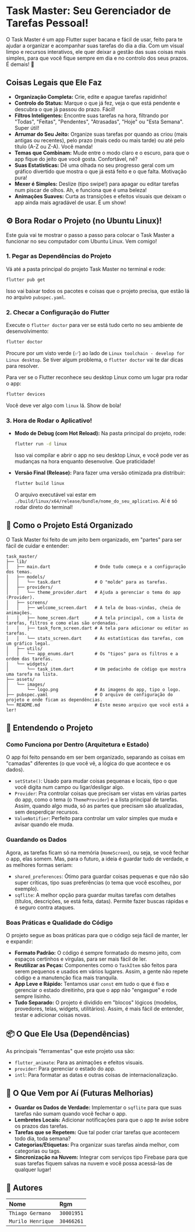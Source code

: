 # Task Master: Seu Gerenciador de Tarefas Pessoal!

O Task Master é um app Flutter super bacana e fácil de usar, feito para te ajudar a organizar e acompanhar suas tarefas do dia a dia. Com um visual limpo e recursos interativos, ele quer deixar a gestão das suas coisas mais simples, para que você fique sempre em dia e no controlo dos seus prazos. É demais! 🚀

## Coisas Legais que Ele Faz

- **Organização Completa:** Crie, edite e apague tarefas rapidinho!
- **Controlo do Status:** Marque o que já fez, veja o que está pendente e descubra o que já passou do prazo. Fácil!
- **Filtros Inteligentes:** Encontre suas tarefas na hora, filtrando por "Todas", "Feitas", "Pendentes", "Atrasadas", "Hoje" ou "Esta Semana". Super útil!
- **Arrumar do Seu Jeito:** Organize suas tarefas por quando as criou (mais antigas ou recentes), pelo prazo (mais cedo ou mais tarde) ou até pelo título (A-Z ou Z-A). Você manda!
- **Temas que Combinam:** Mude entre o modo claro e o escuro, para que o app fique do jeito que você gosta. Confortável, né?
- **Suas Estatísticas:** Dê uma olhada no seu progresso geral com um gráfico divertido que mostra o que já está feito e o que falta. Motivação pura!
- **Mexer é Simples:** Deslize (tipo swipe!) para apagar ou editar tarefas num piscar de olhos. Ah, e funciona que é uma beleza!
- **Animações Suaves:** Curta as transições e efeitos visuais que deixam o app ainda mais agradável de usar. É um show!

## ⚙️ Bora Rodar o Projeto (no Ubuntu Linux)!

Este guia vai te mostrar o passo a passo para colocar o Task Master a funcionar no seu computador com Ubuntu Linux. Vem comigo!


### 1. Pegar as Dependências do Projeto

Vá até a pasta principal do projeto Task Master no terminal e rode:

```bash
flutter pub get
```

Isso vai baixar todos os pacotes e coisas que o projeto precisa, que estão lá no arquivo `pubspec.yaml`.

### 2. Checar a Configuração do Flutter

Execute o `flutter doctor` para ver se está tudo certo no seu ambiente de desenvolvimento:

```bash
flutter doctor
```

Procure por um visto verde (✅) ao lado de `Linux toolchain - develop for Linux desktop`. Se tiver algum problema, o `flutter doctor` vai te dar dicas para resolver.

Para ver se o Flutter reconhece seu desktop Linux como um lugar pra rodar o app:

```bash
flutter devices
```

Você deve ver algo com `linux` lá. Show de bola!

### 3. Hora de Rodar o Aplicativo!

- **Modo de Debug (com Hot Reload):** Na pasta principal do projeto, rode:

  ```bash
  flutter run -d linux
  ```

  Isso vai compilar e abrir o app no seu desktop Linux, e você pode ver as mudanças na hora enquanto desenvolve. Que praticidade!

- **Versão Final (Release):** Para fazer uma versão otimizada pra distribuir:

  ```bash
  flutter build linux
  ```

  O arquivo executável vai estar em `./build/linux/x64/release/bundle/nome_do_seu_aplicativo`. Aí é só rodar direto do terminal!

## 📂 Como o Projeto Está Organizado

O Task Master foi feito de um jeito bem organizado, em "partes" para ser fácil de cuidar e entender:

```
task_master/
├── lib/
│   ├── main.dart                 # Onde tudo começa e a configuração dos temas.
│   ├── models/
│   │   └── task.dart             # O "molde" para as tarefas.
│   ├── providers/
│   │   └── theme_provider.dart   # Ajuda a gerenciar o tema do app (Provider).
│   ├── screens/
│   │   ├── welcome_screen.dart   # A tela de boas-vindas, cheia de animações.
│   │   ├── home_screen.dart      # A tela principal, com a lista de tarefas, filtros e como elas são ordenadas.
│   │   ├── task_form_screen.dart # A tela para adicionar ou editar as tarefas.
│   │   └── stats_screen.dart     # As estatísticas das tarefas, com um gráfico legal.
│   ├── utils/
│   │   └── app_enums.dart        # Os "tipos" para os filtros e a ordem das tarefas.
│   └── widgets/
│       └── task_item.dart        # Um pedacinho de código que mostra uma tarefa na lista.
├── assets/
│   └── images/
│       └── logo.png              # As imagens do app, tipo o logo.
├── pubspec.yaml                  # O arquivo de configuração do projeto e onde ficam as dependências.
└── README.md                     # Este mesmo arquivo que você está a ler!
```

## 📝 Entendendo o Projeto

### Como Funciona por Dentro (Arquitetura e Estado)

O app foi feito pensando em ser bem organizado, separando as coisas em "camadas" diferentes (o que você vê, a lógica do que acontece e os dados).

- `setState()`: Usado para mudar coisas pequenas e locais, tipo o que você digita num campo ou ligar/desligar algo.
- `Provider`: Pra controlar coisas que precisam ser vistas em várias partes do app, como o tema (o `ThemeProvider`) e a lista principal de tarefas. Assim, quando algo muda, só as partes que precisam são atualizadas, sem desperdiçar recursos.
- `ValueNotifier`: Perfeito para controlar um valor simples que muda e avisar quando ele muda.

### Guardando os Dados

Agora, as tarefas ficam só na memória (`HomeScreen`), ou seja, se você fechar o app, elas somem. Mas, para o futuro, a ideia é guardar tudo de verdade, e as melhores formas seriam:

- `shared_preferences`: Ótimo para guardar coisas pequenas e que não são super críticas, tipo suas preferências (o tema que você escolheu, por exemplo).
- `sqflite`: A melhor opção para guardar muitas tarefas com detalhes (títulos, descrições, se está feita, datas). Permite fazer buscas rápidas e é seguro contra ataques.


### Boas Práticas e Qualidade do Código

O projeto segue as boas práticas para que o código seja fácil de manter, ler e expandir:

- **Formato Padrão:** O código é sempre formatado do mesmo jeito, com espaços certinhos e vírgulas, para ser mais fácil de ler.
- **Reutilizar as Peças:** Componentes como o `TaskItem` são feitos para serem pequenos e usados em vários lugares. Assim, a gente não repete código e a manutenção fica mais tranquila.
- **App Leve e Rápido:** Tentamos usar `const` em tudo o que é fixo e gerenciar o estado direitinho, pra que o app não "engasgue" e rode sempre lisinho.
- **Tudo Separado:** O projeto é dividido em "blocos" lógicos (modelos, provedores, telas, widgets, utilitários). Assim, é mais fácil de entender, testar e adicionar coisas novas.

## 📦 O Que Ele Usa (Dependências)

As principais "ferramentas" que este projeto usa são:

- `flutter_animate`: Para as animações e efeitos visuais.
- `provider`: Para gerenciar o estado do app.
- `intl`: Para formatar as datas e outras coisas de internacionalização.

## 🚀 O Que Vem por Aí (Futuras Melhorias)

- **Guardar os Dados de Verdade:** Implementar o `sqflite` para que suas tarefas não sumam quando você fechar o app.
- **Lembretes Locais:** Adicionar notificações para que o app te avise sobre os prazos das tarefas.
- **Tarefas que se Repetem:** Que tal poder criar tarefas que acontecem todo dia, toda semana?
- **Categorias/Etiquetas:** Pra organizar suas tarefas ainda melhor, com categorias ou tags.
- **Sincronização na Nuvem:** Integrar com serviços tipo Firebase para que suas tarefas fiquem salvas na nuvem e você possa acessá-las de qualquer lugar!



## 👤 Autores

| Nome   | Rgm       | 
| :---------- | :--------- | 
| `Thiago Germano `      | `30001951` |
| `Murilo Henrique`      | `30466261` |
